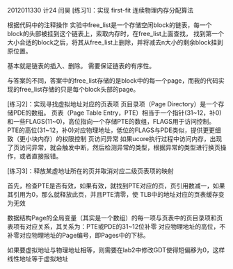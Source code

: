 
2012011330 计24 闫昊
[练习1]：实现 first-fit 连续物理内存分配算法

根据代码中的注释操作
实验中free_list是一个存储空闲block的链表，每一个block的头部被挂到这个链表上，索取内存时，在free_list上面查找，
找到第一个大小合适的block之后，将其从free_list上删除，并将减去n大小的剩余block挂到原位置。

基本就是链表的插入、删除。
需要保证链表的有序性。

与答案的不同，答案中的free_list存储的是block中的每一个page，而我的代码实现的free_list存储的只是每个block头部的page。

[练习2]：实现寻找虚拟地址对应的页表项
页目录项（Page Directory）是一个存储PDE的数组。
页表（Page Table Entry，PTE）相当于一个指针(31~12，补0)和一些FLAGS(11~0)，高位指向一个存储PTE的数组，FLAGS用于访问控制。
PTE的高位(31~12，补0)对应物理地址，低位的FLAGS与PDE类似，提供更更细致（更小块内存）的权限控制
页访问异常
如果ucore执行过程中访问内存，出现了页访问异常，就会触发中断，然后检测异常的类型，根据异常的类型进行换页操作，或者直接报错。

[练习3]：释放某虚地址所在的页并取消对应二级页表项的映射

首先，检查PTE是否有效，如果有效，就找到PTE对应的页，页引用数减一，如果其引用为0，那么就释放此页，并且PTE清零，使
TLB中的地址对应的页表缓存变为无效

数据结构Page的全局变量（其实是一个数组）的每一项与页表中的页目录项和页表项有对应关系，其关系为：PTE或PDE的31~12位补零
对应物理地址的高位，不补零对应物理地址的Page编号，即Pages中的下标。

如果要虚拟地址与物理地址相等，则需要在lab2中修改GDT使得短偏移为0，这样线性地址等于虚拟地址


